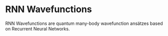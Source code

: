 # RNN Wavefunctions

RNN Wavefunctions are quantum many-body wavefunction ansätzes based on Recurrent Neural Networks.
